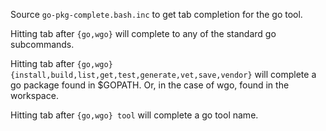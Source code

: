 Source `go-pkg-complete.bash.inc` to get tab completion for the go tool.

Hitting tab after `{go,wgo}` will complete to any of the standard go subcommands.

Hitting tab after `{go,wgo} {install,build,list,get,test,generate,vet,save,vendor}` will complete a go package found in $GOPATH. Or, in the case of wgo, found in the workspace.

Hitting tab after `{go,wgo} tool` will complete a go tool name.
